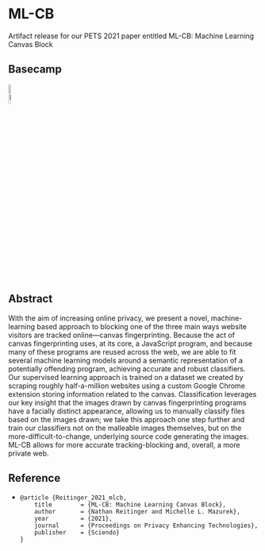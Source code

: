 # ML-CB

Artifact release for our PETS 2021 paper entitled ML-CB: Machine Learning Canvas Block 



## Basecamp

<p>   <a href="https://osf.io/shbe7/" title="Redirect to our basecamp!">     <img src="https://www.svgrepo.com/show/280243/tent.svg" width="10%" alt="basecamp" target="_blank"/>   </a> </p>



## Abstract

With the aim of increasing online privacy, we present a novel, machine-learning based approach to blocking one of the three main ways website visitors are tracked online&mdash;canvas fingerprinting. Because the act of canvas fingerprinting uses, at its core, a JavaScript program, and because many of these programs are reused across the web, we are able to fit several machine learning models around a semantic representation of a potentially offending program, achieving accurate and robust classifiers. Our supervised learning approach is trained on a dataset we created by scraping roughly half-a-million websites using a custom Google Chrome extension storing information related to the canvas. Classification leverages our key insight that the images drawn by canvas fingerprinting programs have a facially distinct appearance, allowing us to manually classify files based on the images drawn; we take this approach one step further and train our classifiers not on the malleable images themselves, but on the more-difficult-to-change, underlying source code generating the images. ML-CB allows for more accurate tracking-blocking and, overall, a more private web. 



## Reference 

- ```
  @article {Reitinger_2021_mlcb, 
      title        = {ML-CB: Machine Learning Canvas Block}, 
      author       = {Nathan Reitinger and Michelle L. Mazurek}, 
      year         = {2021}, 
      journal      = {Proceedings on Privacy Enhancing Technologies}, 
      publisher    = {Sciendo} 
  }
  ```